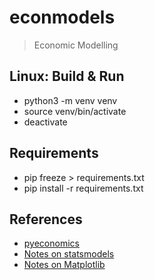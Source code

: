 # econmodels

> Economic Modelling

## Linux: Build & Run

- python3 -m venv venv
- source venv/bin/activate
- deactivate

## Requirements

- pip freeze > requirements.txt
- pip install -r requirements.txt

## References

- [pyeconomics](pyeconomics)
- [Notes on statsmodels](https://righteous-guardian-68f.notion.site/Statsmodels-66abdd51bae847f1886d81d650136c40?pvs=4)
- [Notes on Matplotlib](https://righteous-guardian-68f.notion.site/Matplotlib-c61e0c7982774abdb0644de8364f3b98?pvs=4)